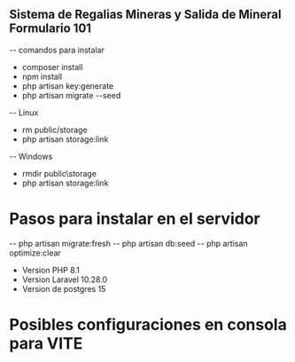## Sistema de Regalias Mineras y Salida de Mineral Formulario 101

-- comandos para instalar

-   composer install
-   npm install
-   php artisan key:generate
-   php artisan migrate --seed

-- Linux

-   rm public/storage
-   php artisan storage:link

-- Windows

-   rmdir public\storage
-   php artisan storage:link

# Pasos para instalar en el servidor

-- php artisan migrate:fresh
-- php artisan db:seed
-- php artisan optimize:clear

-   Version PHP 8.1
-   Version Laravel 10.28.0
-   Version de postgres 15

# Posibles configuraciones en consola para VITE

